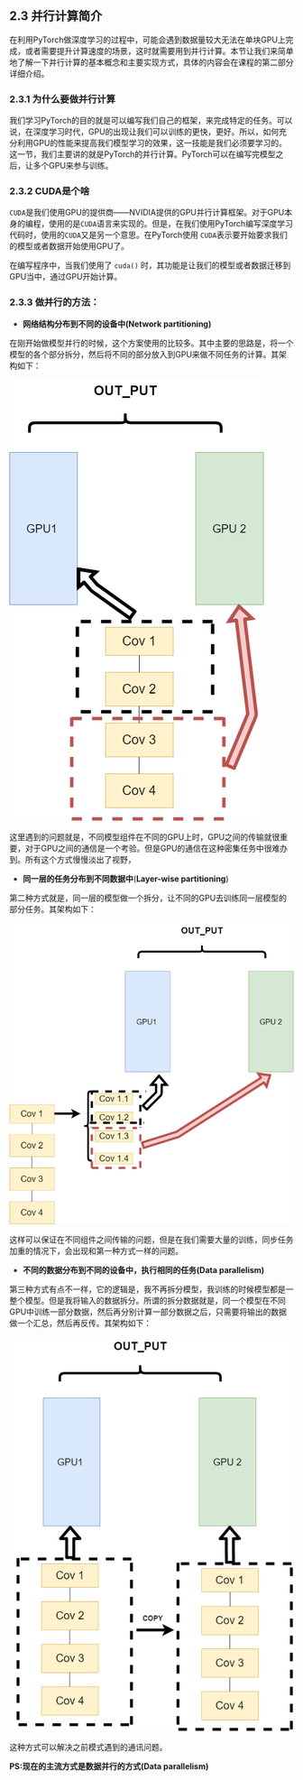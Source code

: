 ## 2.3 并行计算简介

在利用PyTorch做深度学习的过程中，可能会遇到数据量较大无法在单块GPU上完成，或者需要提升计算速度的场景，这时就需要用到并行计算。本节让我们来简单地了解一下并行计算的基本概念和主要实现方式，具体的内容会在课程的第二部分详细介绍。

### 2.3.1  为什么要做并行计算

我们学习PyTorch的目的就是可以编写我们自己的框架，来完成特定的任务。可以说，在深度学习时代，GPU的出现让我们可以训练的更快，更好。所以，如何充分利用GPU的性能来提高我们模型学习的效果，这一技能是我们必须要学习的。这一节，我们主要讲的就是PyTorch的并行计算。PyTorch可以在编写完模型之后，让多个GPU来参与训练。

### 2.3.2  CUDA是个啥

`CUDA`是我们使用GPU的提供商——NVIDIA提供的GPU并行计算框架。对于GPU本身的编程，使用的是`CUDA`语言来实现的。但是，在我们使用PyTorch编写深度学习代码时，使用的`CUDA`又是另一个意思。在PyTorch使用 `CUDA`表示要开始要求我们的模型或者数据开始使用GPU了。

在编写程序中，当我们使用了 `cuda()` 时，其功能是让我们的模型或者数据迁移到GPU当中，通过GPU开始计算。

### 2.3.3  做并行的方法：

- **网络结构分布到不同的设备中(Network partitioning)**

在刚开始做模型并行的时候，这个方案使用的比较多。其中主要的思路是，将一个模型的各个部分拆分，然后将不同的部分放入到GPU来做不同任务的计算。其架构如下：

![模型并行.png](./figures/模型并行.png)

这里遇到的问题就是，不同模型组件在不同的GPU上时，GPU之间的传输就很重要，对于GPU之间的通信是一个考验。但是GPU的通信在这种密集任务中很难办到。所有这个方式慢慢淡出了视野，

- **同一层的任务分布到不同数据中**(**Layer-wise partitioning**)

第二种方式就是，同一层的模型做一个拆分，让不同的GPU去训练同一层模型的部分任务。其架构如下：

![拆分.png](./figures/拆分.png)

这样可以保证在不同组件之间传输的问题，但是在我们需要大量的训练，同步任务加重的情况下，会出现和第一种方式一样的问题。

- **不同的数据分布到不同的设备中，执行相同的任务(Data parallelism)**

第三种方式有点不一样，它的逻辑是，我不再拆分模型，我训练的时候模型都是一整个模型。但是我将输入的数据拆分。所谓的拆分数据就是，同一个模型在不同GPU中训练一部分数据，然后再分别计算一部分数据之后，只需要将输出的数据做一个汇总，然后再反传。其架构如下：

![数据并行.png](./figures/数据并行.png)

这种方式可以解决之前模式遇到的通讯问题。

**PS:现在的主流方式是数据并行的方式(Data parallelism)**